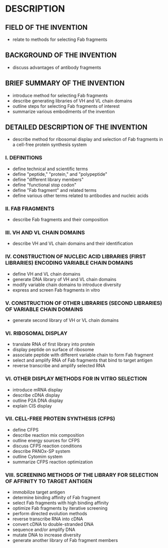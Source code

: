 # DESCRIPTION

## FIELD OF THE INVENTION

- relate to methods for selecting Fab fragments

## BACKGROUND OF THE INVENTION

- discuss advantages of antibody fragments

## BRIEF SUMMARY OF THE INVENTION

- introduce method for selecting Fab fragments
- describe generating libraries of VH and VL chain domains
- outline steps for selecting Fab fragments of interest
- summarize various embodiments of the invention

## DETAILED DESCRIPTION OF THE INVENTION

- describe method for ribosomal display and selection of Fab fragments in a cell-free protein synthesis system

### I. DEFINITIONS

- define technical and scientific terms
- define "peptide," "protein," and "polypeptide"
- define "different library members"
- define "functional stop codon"
- define "Fab fragment" and related terms
- define various other terms related to antibodies and nucleic acids

### II. FAB FRAGMENTS

- describe Fab fragments and their composition

### III. VH AND VL CHAIN DOMAINS

- describe VH and VL chain domains and their identification

### IV. CONSTRUCTION OF NUCLEIC ACID LIBRARIES (FIRST LIBRARIES) ENCODING VARIABLE CHAIN DOMAINS

- define VH and VL chain domains
- generate DNA library of VH and VL chain domains
- modify variable chain domains to introduce diversity
- express and screen Fab fragments in vitro

### V. CONSTRUCTION OF OTHER LIBRARIES (SECOND LIBRARIES) OF VARIABLE CHAIN DOMAINS

- generate second library of VH or VL chain domains

### VI. RIBOSOMAL DISPLAY

- translate RNA of first library into protein
- display peptide on surface of ribosome
- associate peptide with different variable chain to form Fab fragment
- select and amplify RNA of Fab fragments that bind to target antigen
- reverse transcribe and amplify selected RNA

### VI. OTHER DISPLAY METHODS FOR IN VITRO SELECTION

- introduce mRNA display
- describe cDNA display
- outline P2A DNA display
- explain CIS display

### VII. CELL-FREE PROTEIN SYNTHESIS (CFPS)

- define CFPS
- describe reaction mix composition
- outline energy sources for CFPS
- discuss CFPS reaction conditions
- describe PANOx-SP system
- outline Cytomim system
- summarize CFPS reaction optimization

### VIII. SCREENING METHODS OF THE LIBRARY FOR SELECTION OF AFFINITY TO TARGET ANTIGEN

- immobilize target antigen
- determine binding affinity of Fab fragment
- select Fab fragments with high binding affinity
- optimize Fab fragments by iterative screening
- perform directed evolution methods
- reverse transcribe RNA into cDNA
- convert cDNA to double-stranded DNA
- sequence and/or amplify DNA
- mutate DNA to increase diversity
- generate another library of Fab fragment members

